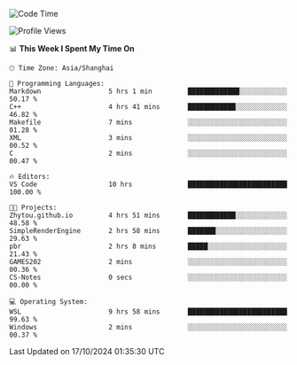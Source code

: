 <!--START_SECTION:waka-->
![Code Time](http://img.shields.io/badge/Code%20Time-2%2C046%20hrs%202%20mins-blue)

![Profile Views](http://img.shields.io/badge/Profile%20Views-0-blue)

📊 **This Week I Spent My Time On** 

```text
🕑︎ Time Zone: Asia/Shanghai

💬 Programming Languages: 
Markdown                 5 hrs 1 min         █████████████░░░░░░░░░░░░   50.17 % 
C++                      4 hrs 41 mins       ████████████░░░░░░░░░░░░░   46.82 % 
Makefile                 7 mins              ░░░░░░░░░░░░░░░░░░░░░░░░░   01.28 % 
XML                      3 mins              ░░░░░░░░░░░░░░░░░░░░░░░░░   00.52 % 
C                        2 mins              ░░░░░░░░░░░░░░░░░░░░░░░░░   00.47 % 

🔥 Editors: 
VS Code                  10 hrs              █████████████████████████   100.00 % 

🐱‍💻 Projects: 
Zhytou.github.io         4 hrs 51 mins       ████████████░░░░░░░░░░░░░   48.58 % 
SimpleRenderEngine       2 hrs 58 mins       ███████░░░░░░░░░░░░░░░░░░   29.63 % 
pbr                      2 hrs 8 mins        █████░░░░░░░░░░░░░░░░░░░░   21.43 % 
GAMES202                 2 mins              ░░░░░░░░░░░░░░░░░░░░░░░░░   00.36 % 
CS-Notes                 0 secs              ░░░░░░░░░░░░░░░░░░░░░░░░░   00.00 % 

💻 Operating System: 
WSL                      9 hrs 58 mins       █████████████████████████   99.63 % 
Windows                  2 mins              ░░░░░░░░░░░░░░░░░░░░░░░░░   00.37 % 
```


 Last Updated on 17/10/2024 01:35:30 UTC
<!--END_SECTION:waka-->